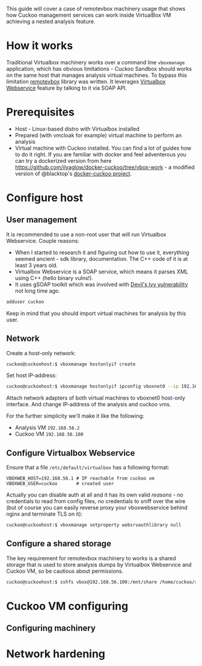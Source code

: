 This guide will cover a case of remotevbox machinery usage that shows how Cuckoo management services can work inside VirtualBox VM achieving a nested analysis feature.

# How it works

Traditional Virtualbox machinery works over a command line `vboxmanage` application, which has obvious limitations - Cuckoo Sandbox should works on the same host that manages analysis virtual machines. To bypass this limitation [remotevbox](https://github.com/ilyaglow/remote-virtualbox) library was written. It leverages [Virtualbox Webservice](https://www.virtualbox.org/manual/ch09.html#vboxwebsrv-daemon) feature by talking to it via SOAP API.

# Prerequisites

* Host - Linux-based distro with Virtualbox installed
* Prepared (with vmcloak for example) virtual machine to perform an analysis
* Virtual machine with Cuckoo installed. You can find a lot of guides how to do it right. If you are familiar with docker and feel adventerous you can try a dockerized version from here https://github.com/ilyaglow/docker-cuckoo/tree/vbox-work - a modified version of @blacktop's [docker-cuckoo project](https://github.com/blacktop/docker-cuckoo).

# Configure host
## User management

It is recommended to use a non-root user that will run Virtualbox Webservice. Couple reasons:
* When I started to research it and figuring out how to use it, everything seemed ancient - sdk library, documentation. The C++ code of it is at least 3 years old.
* Virtualbox Webservice is a SOAP service, which means it parses XML using C++ (hello binary vulns!).
* It uses gSOAP toolkit which was involved with [Devil's Ivy vulnerability](https://blog.senr.io/blog/devils-ivy-flaw-in-widely-used-third-party-code-impacts-millions) not long time ago.


```bash
adduser cuckoo
```

Keep in mind that you should import virtual machines for analysis by this user.

## Network

Create a host-only network:
```bash
cuckoo@cuckoohost:$ vboxmanage hostonlyif create
```

Set host IP-address:
```bash
cuckoo@cuckoohost:$ vboxmanage hostonlyif ipconfig vboxnet0 --ip 192.168.56.1
```

Attach network adapters of both virtual machines to vboxnet0 host-only interface. And change IP-address of the analysis and cuckoo vms.

For the further simplicity we'll make it like the following:
* Analysis VM `192.168.56.2`
* Cuckoo VM `192.168.56.100`

## Configure Virtualbox Webservice

Ensure that a file `/etc/default/virtualbox` has a following format:

```
VBOXWEB_HOST=192.168.56.1 # IP reachable from cuckoo vm
VBOXWEB_USER=cuckoo       # created user
```

Actually you can disable auth at all and it has its own valid *reasons* - no credentials to read from config files, no credentials to sniff over the wire (but of course you can easily reverse proxy your vboxwebservice behind nginx and terminate TLS on it):
```bash
cuckoo@cuckoohost:$ vboxmanage setproperty websrvauthlibrary null
```

## Configure a shared storage

The key requirement for remotevbox machinery to works is a shared storage that is used to store analysis dumps by Virtualbox Webservice and Cuckoo VM, so be cautious about permissions.

```bash
cuckoo@cuckoohost:$ sshfs vbox@192.168.56.100:/mnt/share /home/cuckoo/share
```

# Cuckoo VM configuring

## Configuring machinery

# Network hardening
